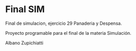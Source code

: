 # Final SIM
Final de simulacion, ejercicio 29 Panaderia y Despensa.

Proyecto programable para el final de la materia Simulación.

Albano Zupichiatti
